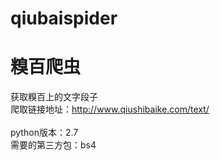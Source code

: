 # qiubaispider

糗百爬虫
==== 

获取糗百上的文字段子<br>
爬取链接地址：http://www.qiushibaike.com/text/ <br>
<br>
python版本：2.7<br>
需要的第三方包：bs4
